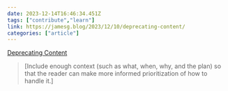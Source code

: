 ```yaml
---
date: 2023-12-14T16:46:34.451Z
tags: ["contribute","learn"]
link: https://jamesg.blog/2023/12/10/deprecating-content/
categories: ["article"]
---
```

[Deprecating Content](https://jamesg.blog/2023/12/10/deprecating-content/)

> [Include enough context (such as what, when, why, and the plan) so that the reader can make more informed prioritization of how to handle it.]
